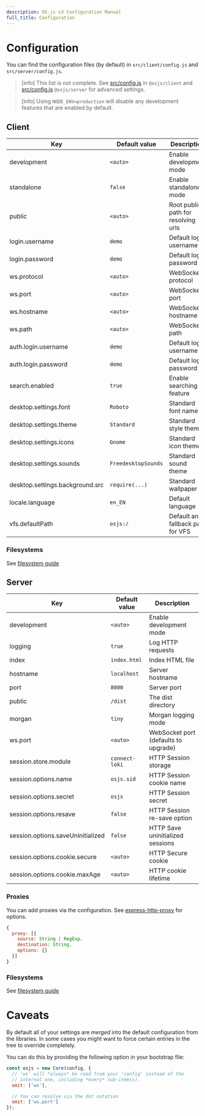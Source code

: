 ```yaml
---
description: OS.js v3 Configuration Manual
full_title: Configuration
---
```


# Configuration

You can find the configuration files (by default) in `src/client/config.js` and `src/server/config.js`.

> [info] This list is not complete. See [src/config.js](https://github.com/os-js/osjs-client/blob/master/src/config.js) in `@osjs/client` and [src/config.js](https://github.com/os-js/osjs-server/blob/master/src/config.js) `@osjs/server` for advanced settings.

<!-- -->

> [info] Using `NODE_ENV=production` will disable any development features that are enabled by default.

## Client

| Key                             | Default value         | Description                                              |
| ------------------------------- | --------------------- | -------------------------------------------------------- |
| development                     | `<auto>`              | Enable development mode                                  |
| standalone                      | `false`               | Enable standalone mode                                   |
| public                          | `<auto>`              | Root public path for resolving urls                      |
| login.username                  | `demo`                | Default login username                                   |
| login.password                  | `demo`                | Default login password                                   |
| ws.protocol                     | `<auto>`              | WebSocket protocol                                       |
| ws.port                         | `<auto>`              | WebSocket port                                           |
| ws.hostname                     | `<auto>`              | WebSocket hostname                                       |
| ws.path                         | `<auto>`              | WebSocket path                                           |
| auth.login.username             | `demo`                | Default login username                                   |
| auth.login.password             | `demo`                | Default login password                                   |
| search.enabled                  | `true`                | Enable searching feature                                 |
| desktop.settings.font           | `Roboto`              | Standard font name                                       |
| desktop.settings.theme          | `Standard`            | Standard style theme                                     |
| desktop.settings.icons          | `Gnome`               | Standard icon theme                                      |
| desktop.settings.sounds         | `FreedesktopSounds`   | Standard sound theme                                     |
| desktop.settings.background.src | `require(...)`        | Standard wallpaper                                       |
| locale.language                 | `en_EN`               | Default language                                         |
| vfs.defaultPath                 | `osjs:/`              | Default and fallback path for VFS                        |

### Filesystems

See [filesystem guide](../guide/filesystem/README.md)

## Server

| Key                                 | Default value       | Description                                                       |
| ----------------------------------- | ------------------- | ----------------------------------------------------------------- |
| development                         | `<auto>`            | Enable development mode                                           |
| logging                             | `true`              | Log HTTP requests                                                 |
| index                               | `index.html`        | Index HTML file                                                   |
| hostname                            | `localhost`         | Server hostname                                                   |
| port                                | `8000`              | Server port                                                       |
| public                              | `/dist`             | The dist directory                                                |
| morgan                              | `tiny`              | Morgan logging mode                                               |
| ws.port                             | `<auto>`            | WebSocket port (defaults to upgrade)                              |
| session.store.module                | `connect-loki`      | HTTP Session storage                                              |
| session.options.name                | `osjs.sid`          | HTTP Session cookie name                                          |
| session.options.secret              | `osjs`              | HTTP Session secret                                               |
| session.options.resave              | `false`             | HTTP Session re-save option                                       |
| session.options.saveUninitialized   | `false`             | HTTP Save uninitialized sessions                                  |
| session.options.cookie.secure       | `<auto>`            | HTTP Secure cookie                                                |
| session.options.cookie.maxAge       | `<auto>`            | HTTP cookie lifetime                                              |

### Proxies

You can add proxies via the configuration. See [express-http-proxy](https://github.com/villadora/express-http-proxy) for options.

```javascript
{
  proxy: [{
    source: String | RegExp,
    destination: String,
    options: {}
  }]
}

```

### Filesystems

See [filesystem guide](../guide/filesystem/README.md)

# Caveats

By default all of your settings are *merged* into the default configuration from the libraries.
In some cases you might want to force certain entries in the tree to override completely.

You can do this by providing the following option in your bootstrap file:

```javascript
const osjs = new Core(config, {
  // 'ws' will *always* be read from your 'config' instead of the
  // internal one, including *every* sub-item(s).
  omit: ['ws'],

  // You can resolve via the dot notation
  omit: ['ws.port']
});
```
